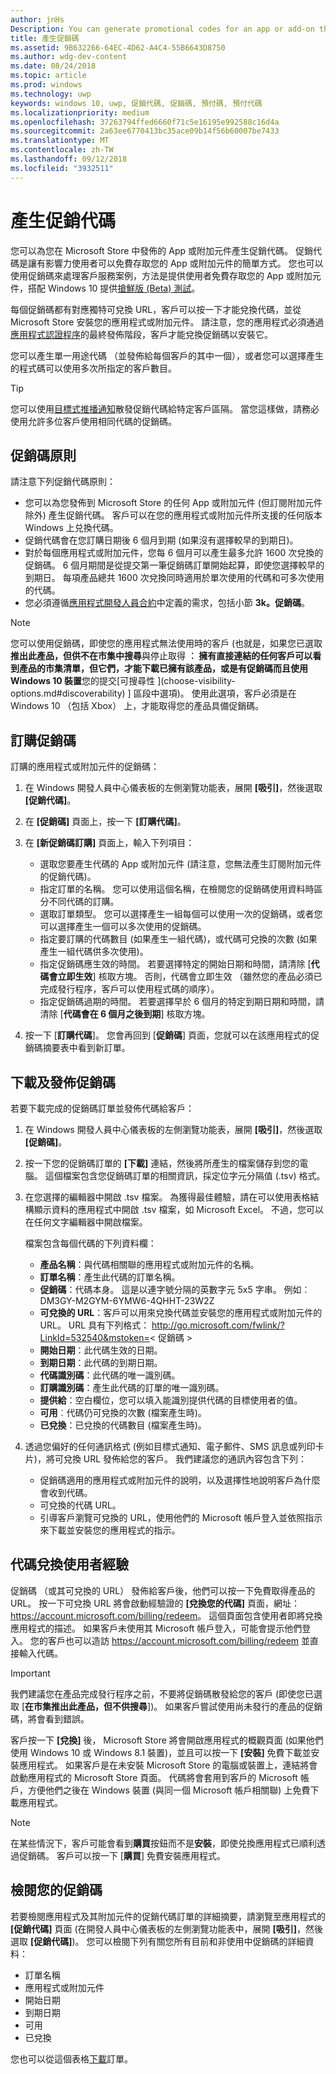 ```yaml
---
author: jnHs
Description: You can generate promotional codes for an app or add-on that you have published in the Microsoft Store.
title: 產生促銷碼
ms.assetid: 9B632266-64EC-4D62-A4C4-55B6643D8750
ms.author: wdg-dev-content
ms.date: 08/24/2018
ms.topic: article
ms.prod: windows
ms.technology: uwp
keywords: windows 10, uwp, 促銷代碼, 促銷碼, 預付碼, 預付代碼
ms.localizationpriority: medium
ms.openlocfilehash: 37263794ffed6660f71c5e16195e992588c16d4a
ms.sourcegitcommit: 2a63ee6770413bc35ace09b14f56b60007be7433
ms.translationtype: MT
ms.contentlocale: zh-TW
ms.lasthandoff: 09/12/2018
ms.locfileid: "3932511"
---
```

# <a name="generate-promotional-codes"></a>產生促銷代碼


您可以為您在 Microsoft Store 中發佈的 App 或附加元件產生促銷代碼。 促銷代碼是讓有影響力使用者可以免費存取您的 App 或附加元件的簡單方式。 您也可以使用促銷碼來處理客戶服務案例，方法是提供使用者免費存取您的 App 或附加元件，搭配 Windows 10 提供[搶鮮版 (Beta) 測試](beta-testing-and-targeted-distribution.md)。 

每個促銷碼都有對應獨特可兌換 URL，客戶可以按一下才能兌換代碼，並從 Microsoft Store 安裝您的應用程式或附加元件。  請注意，您的應用程式必須通過 [應用程式認證程序](the-app-certification-process.md)的最終發佈階段，客戶才能兌換促銷碼以安裝它。

您可以產生單一用途代碼 （並發佈給每個客戶的其中一個），或者您可以選擇產生的程式碼可以使用多次所指定的客戶數目。

> [!TIP]
> 您可以使用[目標式推播通知](send-push-notifications-to-your-apps-customers.md)散發促銷代碼給特定客戶區隔。 當您這樣做，請務必使用允許多位客戶使用相同代碼的促銷碼。


## <a name="promotional-code-policies"></a>促銷碼原則

請注意下列促銷代碼原則：

-   您可以為您發佈到 Microsoft Store 的任何 App 或附加元件 (但訂閱附加元件除外) 產生促銷代碼。 客戶可以在您的應用程式或附加元件所支援的任何版本 Windows 上兑換代碼。
-   促銷代碼會在您訂購日期後 6 個月到期 (如果沒有選擇較早的到期日)。
-   對於每個應用程式或附加元件，您每 6 個月可以產生最多允許 1600 次兌換的促銷碼。 6 個月期間是從提交第一筆促銷碼訂單開始起算，即使您選擇較早的到期日。 每項產品總共 1600 次兌換同時適用於單次使用的代碼和可多次使用的代碼。
-   您必須遵循[應用程式開發人員合約](https://docs.microsoft.com/legal/windows/agreements/app-developer-agreement)中定義的需求，包括小節 **3k。促銷碼**。

> [!NOTE]
> 您可以使用促銷碼，即使您的應用程式無法使用時的客戶 (也就是，如果您已選取**推出此產品，但供不在市集中搜尋**與停止取得 **︰ 擁有直接連結的任何客戶可以看到產品的市集清單，但它們，才能下載已擁有該產品，或是有促銷碼而且使用 Windows 10 裝置**您的提交[可搜尋性 \](choose-visibility-options.md#discoverability) ] 區段中選項)。 使用此選項，客戶必須是在 Windows 10 （包括 Xbox） 上，才能取得您的產品具備促銷碼。


## <a name="order-promotional-codes"></a>訂購促銷碼

訂購的應用程式或附加元件的促銷碼：

1.  在 Windows 開發人員中心儀表板的左側瀏覽功能表，展開 **\[吸引\]**，然後選取 **\[促銷代碼\]**。

2.   在 **\[促銷碼\]** 頁面上，按一下 **\[訂購代碼\]**。

3.  在 **\[新促銷碼訂購\]** 頁面上，輸入下列項目：
    -   選取您要產生代碼的 App 或附加元件 (請注意，您無法產生訂閱附加元件的促銷代碼)。
    -   指定訂單的名稱。 您可以使用這個名稱，在檢閱您的促銷碼使用資料時區分不同代碼的訂購。
    -   選取訂單類型。 您可以選擇產生一組每個可以使用一次的促銷碼，或者您可以選擇產生一個可以多次使用的促銷碼。
    -   指定要訂購的代碼數目 (如果產生一組代碼)，或代碼可兌換的次數 (如果產生一組代碼供多次使用)。
    -   指定促銷碼應生效的時間。 若要選擇特定的開始日期和時間，請清除 [**代碼會立即生效**] 核取方塊。 否則，代碼會立即生效 （雖然您的產品必須已完成發行程序，客戶可以使用程式碼的順序）。
    -   指定促銷碼過期的時間。 若要選擇早於 6 個月的特定到期日期和時間，請清除 [**代碼會在 6 個月之後到期**] 核取方塊。

4.  按一下 [**訂購代碼**]。 您會再回到 [**促銷碼**] 頁面，您就可以在該應用程式的促銷碼摘要表中看到新訂單。


## <a name="download-and-distribute-promotional-codes"></a>下載及發佈促銷碼

若要下載完成的促銷碼訂單並發佈代碼給客戶：

1.  在 Windows 開發人員中心儀表板的左側瀏覽功能表，展開 **\[吸引\]**，然後選取 **\[促銷碼\]**。
2.  按一下您的促銷碼訂單的 **\[下載\]** 連結，然後將所產生的檔案儲存到您的電腦。 這個檔案包含您促銷碼訂單的相關資訊，採定位字元分隔值 (.tsv) 格式。
3.  在您選擇的編輯器中開啟 .tsv 檔案。 為獲得最佳體驗，請在可以使用表格結構顯示資料的應用程式中開啟 .tsv 檔案，如 Microsoft Excel。 不過，您可以在任何文字編輯器中開啟檔案。

    檔案包含每個代碼的下列資料欄：

    -   **產品名稱**：與代碼相關聯的應用程式或附加元件的名稱。
    -   **訂單名稱**：產生此代碼的訂單名稱。
    -   **促銷碼**：代碼本身。 這是以連字號分隔的英數字元 5x5 字串。 例如︰DM3GY-M2GYM-6YMW6-4QHHT-23W2Z
    -   **可兌換的 URL**：客戶可以用來兌換代碼並安裝您的應用程式或附加元件的 URL。 URL 具有下列格式： http://go.microsoft.com/fwlink/?LinkId=532540&mstoken=&lt; 促銷碼 >
    -   **開始日期**：此代碼生效的日期。
    -   **到期日期**：此代碼的到期日期。
    -   **代碼識別碼**：此代碼的唯一識別碼。
    -   **訂購識別碼**：產生此代碼的訂單的唯一識別碼。
    -   **提供給**：空白欄位，您可以填入能識別提供代碼的目標使用者的值。
    -   **可用**︰代碼仍可兌換的次數 (檔案產生時)。
    -   **已兌換**：已兌換的代碼數目 (檔案產生時)。

4.  透過您偏好的任何通訊格式 (例如目標式通知、電子郵件、SMS 訊息或列印卡片)，將可兌換 URL 發佈給您的客戶。 我們建議您的通訊內容包含下列：
    -   促銷碼適用的應用程式或附加元件的說明，以及選擇性地說明客戶為什麼會收到代碼。
    -   可兌換的代碼 URL。
    -   引導客戶瀏覽可兌換的 URL，使用他們的 Microsoft 帳戶登入並依照指示來下載並安裝您的應用程式的指示。


## <a name="code-redemption-user-experience"></a>代碼兌換使用者經驗

促銷碼 （或其可兌換的 URL） 發佈給客戶後，他們可以按一下免費取得產品的 URL。 按一下可兌換 URL 將會啟動經驗證的 **\[兌換您的代碼\]** 頁面，網址：<https://account.microsoft.com/billing/redeem>。 這個頁面包含使用者即將兌換應用程式的描述。 如果客戶未使用其 Microsoft 帳戶登入，可能會提示他們登入。 您的客戶也可以造訪 <https://account.microsoft.com/billing/redeem> 並直接輸入代碼。

> [!IMPORTANT]
> 我們建議您在產品完成發行程序之前，不要將促銷碼散發給您的客戶 (即使您已選取 [**在市集推出此產品，但不供搜尋**])。 如果客戶嘗試使用尚未發行的產品的促銷碼，將會看到錯誤。

客戶按一下 **\[兌換\]** 後， Microsoft Store 將會開啟應用程式的概觀頁面 (如果他們使用 Windows 10 或 Windows 8.1 裝置)，並且可以按一下 **\[安裝\]** 免費下載並安裝應用程式。 如果客戶是在未安裝 Microsoft Store 的電腦或裝置上，連結將會啟動應用程式的 Microsoft Store 頁面。 代碼將會套用到客戶的 Microsoft 帳戶，方便他們之後在 Windows 裝置 (與同一個 Microsoft 帳戶相關聯) 上免費下載應用程式。

> [!NOTE]
> 在某些情況下，客戶可能會看到**購買**按鈕而不是**安裝**，即使兑換應用程式已順利透過促銷碼。 客戶可以按一下 [**購買**] 免費安裝應用程式。


## <a name="review-your-promotional-codes"></a>檢閱您的促銷碼

若要檢閱應用程式及其附加元件的促銷代碼訂單的詳細摘要，請瀏覽至應用程式的 **\[促銷代碼\]** 頁面 (在開發人員中心儀表板的左側瀏覽功能表中，展開 **\[吸引\]**，然後選取 **\[促銷代碼\]**)。 您可以檢閱下列有關您所有目前和非使用中促銷碼的詳細資料：
-   訂單名稱
-   應用程式或附加元件
-   開始日期
-   到期日期
-   可用
-   已兌換

您也可以從這個表格[下載](#download-and-distribute-promotional-codes)訂單。

 
